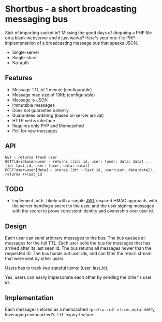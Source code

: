 # Shortbus - a short broadcasting messaging bus

Sick of importing socket.io? Missing the good days of dropping a PHP file on a blank webserver and it just works? Here's your one-file PHP implementation of a broadcasting message bus that speaks JSON.

* Single-server
* Single-store
* No-auth

## Features

* Message TTL of 1 minute (configurable)
* Message max size of 10Kb (configurable)
* Message is JSON
* Immutable messages
* Does not guarantee delivery
* Guarantees ordering (based on server arrival)
* HTTP verbs interface
* Requires only PHP and Memcached
* Poll for new messages

## API

```
GET - returns fresh user
GET?id=id&user=user - returns [(id: id, user: !user, data: data) ... (id: last_id, user: !user, data: data)]
POST?user=user[data] - stores (id: ++last_id, user:user, data:data]), returns ++last_id
```
## TODO

* Implement auth. Likely with a simple [JWT](https://en.wikipedia.org/wiki/JSON_Web_Token) inspired HMAC approach, with the server handing a secret to the user, and the user signing messages with the secret to prove consistent identity and ownership over user id.

## Design

Each user can send arbitrary messages to the bus. The bus queues all messages for the full TTL. Each user polls the bus for messages that has arrived after its last seen id. The bus returns all messages newer than the requested ID. The bus hands out user ids, and can filter the return stream that were sent by other users. 

Users has to track two stateful items: (user, last_id). 

Yes, users can easily impersonate each other by sending the other's user id. 

## Implementation

Each message is stored as a memcached `(prefix::id)->(user,data)` entry, leveraging memcached's TTL expiry feature.




